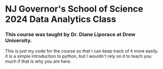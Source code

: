 # NJ Governor's School of Science 2024 Data Analytics Class #
### This course was taught by Dr. Diane Liporace at Drew University. ###

This is just my code for the course so that I can keep track of it more easily. It is a simple introduction to python,
but I wouldn't rely on it to teach you much if that is why you are here.
